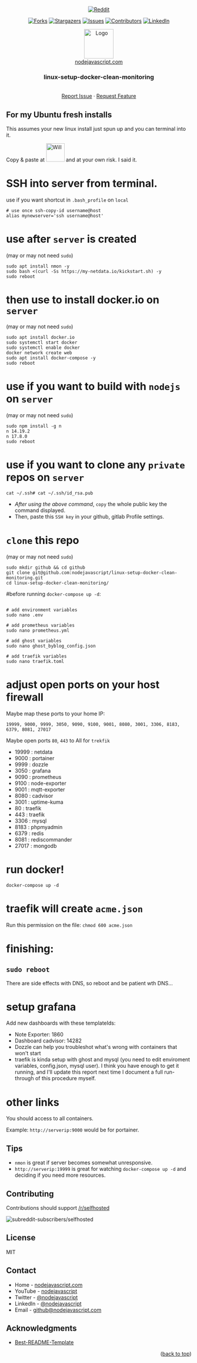 <div id="top"></div>

<!--
*** Thanks for checking out the Best-README-Template. If you have a suggestion
*** that would make this better, please fork the repo and create a pull request
*** or simply open an issue with the tag "enhancement".
*** Don't forget to give the project a star!
*** Thanks again! Now go create something AMAZING! :D
-->



<!-- PROJECT SHIELDS -->
<!--
*** I'm using markdown "reference style" links for readability.
*** Reference links are enclosed in brackets [ ] instead of parentheses ( ).
*** See the bottom of this document for the declaration of the reference variables
*** for contributors-url, forks-url, etc. This is an optional, concise syntax you may use.
*** https://www.markdownguide.org/basic-syntax/#reference-style-links
-->

<br />
<div align="center">

  [![Reddit][forks-shield]][forks-url]

  [![Forks][forks-shield]][forks-url]
  [![Stargazers][stars-shield]][stars-url]
  [![Issues][issues-shield]][issues-url]
  [![Contributors][contributors-shield]][contributors-url]
  [![LinkedIn][linkedin-shield]][linkedin-url]

  <a href="https://nodejavascript.com?ref=githubLogo">
    <img src="https://avatars.githubusercontent.com/u/105805523?v=4" alt="Logo" width="80" height="80">
    <br />
    nodejavascript.com
  </a>

<!-- line feeds break list of a tags below -->
<h3 align="center">linux-setup-docker-clean-monitoring</h3>
  <p align="center">
    <br />
    <a href="https://github.com/nodejavascript/linux-setup-docker-clean-monitoring/issues">Report Issue</a>
    ·
    <a href="https://github.com/nodejavascript/linux-setup-docker-clean-monitoring/issues">Request Feature</a>
  </p>
</div>

<!-- ABOUT THE PROJECT -->
## For my Ubuntu fresh installs
This assumes your new linux install just spun up and you can terminal into it.

Copy & paste at <img src="https://upload.wikimedia.org/wikipedia/en/2/20/WilRiker.jpg" alt="Will" title="Will" width="50"> and at your own risk. I said it.

# SSH into server from terminal.
use if you want shortcut in `.bash_profile` on `local`
```
# use once ssh-copy-id username@host
alias mynewserver='ssh username@host'
```

# use after `server` is created
(may or may not need `sudo`)
```sudo apt-get update && sudo apt-get upgrade -y
sudo apt install nmon -y
sudo bash <(curl -Ss https://my-netdata.io/kickstart.sh) -y
sudo reboot
```

# then use to install docker.io on `server`
(may or may not need `sudo`)
```sudo apt-get update && sudo apt-get upgrade -y
sudo apt install docker.io
sudo systemctl start docker
sudo systemctl enable docker
docker network create web
sudo apt install docker-compose -y
sudo reboot
```

# use if you want to build with `nodejs` on `server`
(may or may not need `sudo`)
```sudo apt install npm
sudo npm install -g n
n 14.19.2
n 17.8.0
sudo reboot
```

# use if you want to clone any `private` repos on `server`
```ssh-keygen -t rsa -y
cat ~/.ssh# cat ~/.ssh/id_rsa.pub
```
- *After using the above command*, `copy` the whole public key the command displayed.
- Then, paste this `SSH key` in your github, gitlab Profile settings.

# `clone` this repo
(may or may not need `sudo`)
```cd /opt
sudo mkdir github && cd github
git clone git@github.com:nodejavascript/linux-setup-docker-clean-monitoring.git
cd linux-setup-docker-clean-monitoring/
```

#before running `docker-compose up -d`:
```copy .env.example .env

# add environment variables
sudo nano .env

# add prometheus variables
sudo nano prometheus.yml

# add ghost variables
sudo nano ghost_byblog_config.json

# add traefik variables
sudo nano traefik.toml
```

# adjust open ports on your host firewall
Maybe map these ports to your home IP:
```
19999, 9000, 9999, 3050, 9090, 9100, 9001, 8080, 3001, 3306, 8183, 6379, 8081, 27017
```

Maybe open ports `80`, `443` to All for `trekfik`

- 19999 : netdata
- 9000 : portainer
- 9999 : dozzle
- 3050 : grafana
- 9090 : prometheus
- 9100 : node-exporter
- 9001 : mqtt-exporter
- 8080 : cadvisor
- 3001 : uptime-kuma
- 80 : traefik
- 443 : traefik
- 3306 : mysql
- 8183 : phpmyadmin
- 6379 : redis
- 8081 : rediscommander
- 27017 : mongodb

# run docker!
`docker-compose up -d`

# traefik will create `acme.json`
Run this permission on the file:
`chmod 600 acme.json`

# finishing:
## `sudo reboot`
There are side effects with DNS, so reboot and be patient wth DNS...

# setup grafana
Add new dashboards with these templateIds:
- Note Exporter: 1860
- Dashboard cadvisor: 14282
- Dozzle can help you troubleshot what's wrong with containers that won't start
- traefik is kinda setup with ghost and mysql (you need to edit enviroment variables, config.json, mysql user). I think you have enough to get it running, and I'll update this report next time I document a full run-through of this procedure myself.

# other links
You should access to all containers.

Example: `http://serverip:9000` would be for portainer.


## Tips
- `nmon` is great if server becomes somewhat unresponsive.
- `http://serverip:19999` is great for watching `docker-compose up -d` and deciding if you need more resources.





<!-- CONTRIBUTING -->
## Contributing

Contributions should support [/r/selfhosted](https://www.reddit.com/r/selfhosted/)

<img src="https://img.shields.io/reddit/subreddit-subscribers/selfhosted?style=for-the-badge" alt="subreddit-subscribers/selfhosted">

<!-- LICENSE -->
## License

MIT

<!-- CONTACT -->
## Contact
* Home - [nodejavascript.com](https://nodejavascript.com?ref=githubContact)
* YouTube - [nodejavascript](https://www.youtube.com/channel/UCZFJHjd0c79xyj2SpB8UbJg)
* Twitter - [@nodejavascript](https://twitter.com/nodejavascript)
* LinkedIn - [@nodejavascript](https://linkedin.com/in/georgefielder)
* Email - [github@nodejavascript.com](mailto:github@nodejavascript.com)

<!-- ACKNOWLEDGMENTS -->
## Acknowledgments
* [Best-README-Template](https://github.com/othneildrew/Best-README-Template)


<p align="right">(<a href="#top">back to top</a>)</p>


<!-- MARKDOWN LINKS & IMAGES -->
<!-- https://www.markdownguide.org/basic-syntax/#reference-style-links -->
[contributors-shield]: https://img.shields.io/github/contributors/nodejavascript/linux-setup-docker-clean-monitoring.svg?style=plastic
[contributors-url]: https://github.com/nodejavascript/linux-setup-docker-clean-monitoring/graphs/contributors
[forks-shield]: https://img.shields.io/github/forks/nodejavascript/linux-setup-docker-clean-monitoring.svg?style=plastic
[forks-url]: https://github.com/nodejavascript/linux-setup-docker-clean-monitoring/network/members
[stars-shield]: https://img.shields.io/github/stars/nodejavascript/linux-setup-docker-clean-monitoring.svg?style=plastic
[stars-url]: https://github.com/nodejavascript/linux-setup-docker-clean-monitoring/stargazers
[issues-shield]: https://img.shields.io/github/issues/nodejavascript/linux-setup-docker-clean-monitoring.svg?style=plastic
[issues-url]: https://github.com/nodejavascript/linux-setup-docker-clean-monitoring/issues
[license-shield]: https://img.shields.io/github/license/nodejavascript/linux-setup-docker-clean-monitoring.svg?style=plastic
[license-url]: https://github.com/nodejavascript/linux-setup-docker-clean-monitoring/blob/master/LICENSE.txt
[linkedin-shield]: https://img.shields.io/badge/-LinkedIn-black.svg??style=social&logo=appveyor
[linkedin-url]: https://linkedin.com/in/georgefielder
